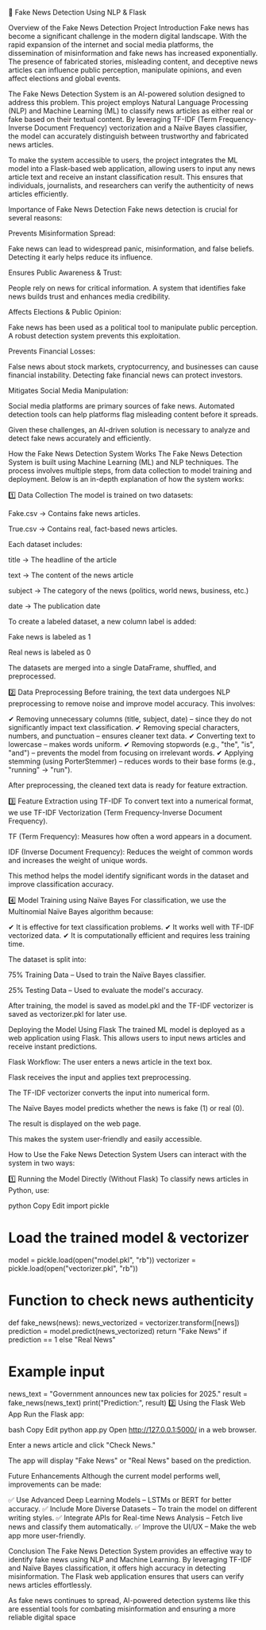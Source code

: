 📰 Fake News Detection Using NLP & Flask

Overview of the Fake News Detection Project
Introduction
Fake news has become a significant challenge in the modern digital landscape. With the rapid expansion of the internet and social media platforms, the dissemination of misinformation and fake news has increased exponentially. The presence of fabricated stories, misleading content, and deceptive news articles can influence public perception, manipulate opinions, and even affect elections and global events.

The Fake News Detection System is an AI-powered solution designed to address this problem. This project employs Natural Language Processing (NLP) and Machine Learning (ML) to classify news articles as either real or fake based on their textual content. By leveraging TF-IDF (Term Frequency-Inverse Document Frequency) vectorization and a Naïve Bayes classifier, the model can accurately distinguish between trustworthy and fabricated news articles.

To make the system accessible to users, the project integrates the ML model into a Flask-based web application, allowing users to input any news article text and receive an instant classification result. This ensures that individuals, journalists, and researchers can verify the authenticity of news articles efficiently.

Importance of Fake News Detection
Fake news detection is crucial for several reasons:

Prevents Misinformation Spread:

Fake news can lead to widespread panic, misinformation, and false beliefs. Detecting it early helps reduce its influence.

Ensures Public Awareness & Trust:

People rely on news for critical information. A system that identifies fake news builds trust and enhances media credibility.

Affects Elections & Public Opinion:

Fake news has been used as a political tool to manipulate public perception. A robust detection system prevents this exploitation.

Prevents Financial Losses:

False news about stock markets, cryptocurrency, and businesses can cause financial instability. Detecting fake financial news can protect investors.

Mitigates Social Media Manipulation:

Social media platforms are primary sources of fake news. Automated detection tools can help platforms flag misleading content before it spreads.

Given these challenges, an AI-driven solution is necessary to analyze and detect fake news accurately and efficiently.

How the Fake News Detection System Works
The Fake News Detection System is built using Machine Learning (ML) and NLP techniques. The process involves multiple steps, from data collection to model training and deployment. Below is an in-depth explanation of how the system works:

1️⃣ Data Collection
The model is trained on two datasets:

Fake.csv → Contains fake news articles.

True.csv → Contains real, fact-based news articles.

Each dataset includes:

title → The headline of the article

text → The content of the news article

subject → The category of the news (politics, world news, business, etc.)

date → The publication date

To create a labeled dataset, a new column label is added:

Fake news is labeled as 1

Real news is labeled as 0

The datasets are merged into a single DataFrame, shuffled, and preprocessed.

2️⃣ Data Preprocessing
Before training, the text data undergoes NLP preprocessing to remove noise and improve model accuracy. This involves:

✔ Removing unnecessary columns (title, subject, date) – since they do not significantly impact text classification.
✔ Removing special characters, numbers, and punctuation – ensures cleaner text data.
✔ Converting text to lowercase – makes words uniform.
✔ Removing stopwords (e.g., "the", "is", "and") – prevents the model from focusing on irrelevant words.
✔ Applying stemming (using PorterStemmer) – reduces words to their base forms (e.g., "running" → "run").

After preprocessing, the cleaned text data is ready for feature extraction.

3️⃣ Feature Extraction using TF-IDF
To convert text into a numerical format, we use TF-IDF Vectorization (Term Frequency-Inverse Document Frequency).

TF (Term Frequency): Measures how often a word appears in a document.

IDF (Inverse Document Frequency): Reduces the weight of common words and increases the weight of unique words.

This method helps the model identify significant words in the dataset and improve classification accuracy.

4️⃣ Model Training using Naïve Bayes
For classification, we use the Multinomial Naïve Bayes algorithm because:

✔ It is effective for text classification problems.
✔ It works well with TF-IDF vectorized data.
✔ It is computationally efficient and requires less training time.

The dataset is split into:

75% Training Data – Used to train the Naïve Bayes classifier.

25% Testing Data – Used to evaluate the model's accuracy.

After training, the model is saved as model.pkl and the TF-IDF vectorizer is saved as vectorizer.pkl for later use.

Deploying the Model Using Flask
The trained ML model is deployed as a web application using Flask. This allows users to input news articles and receive instant predictions.

Flask Workflow:
The user enters a news article in the text box.

Flask receives the input and applies text preprocessing.

The TF-IDF vectorizer converts the input into numerical form.

The Naïve Bayes model predicts whether the news is fake (1) or real (0).

The result is displayed on the web page.

This makes the system user-friendly and easily accessible.

How to Use the Fake News Detection System
Users can interact with the system in two ways:

1️⃣ Running the Model Directly (Without Flask)
To classify news articles in Python, use:

python
Copy
Edit
import pickle

# Load the trained model & vectorizer
model = pickle.load(open("model.pkl", "rb"))
vectorizer = pickle.load(open("vectorizer.pkl", "rb"))

# Function to check news authenticity
def fake_news(news):
    news_vectorized = vectorizer.transform([news])
    prediction = model.predict(news_vectorized)
    return "Fake News" if prediction == 1 else "Real News"

# Example input
news_text = "Government announces new tax policies for 2025."
result = fake_news(news_text)
print("Prediction:", result)
2️⃣ Using the Flask Web App
Run the Flask app:

bash
Copy
Edit
python app.py
Open http://127.0.0.1:5000/ in a web browser.

Enter a news article and click "Check News."

The app will display "Fake News" or "Real News" based on the prediction.

Future Enhancements
Although the current model performs well, improvements can be made:

✅ Use Advanced Deep Learning Models – LSTMs or BERT for better accuracy.
✅ Include More Diverse Datasets – To train the model on different writing styles.
✅ Integrate APIs for Real-time News Analysis – Fetch live news and classify them automatically.
✅ Improve the UI/UX – Make the web app more user-friendly.

Conclusion
The Fake News Detection System provides an effective way to identify fake news using NLP and Machine Learning. By leveraging TF-IDF and Naïve Bayes classification, it offers high accuracy in detecting misinformation. The Flask web application ensures that users can verify news articles effortlessly.

As fake news continues to spread, AI-powered detection systems like this are essential tools for combating misinformation and ensuring a more reliable digital space


